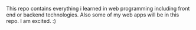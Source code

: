 This repo contains everything i learned in web programming including front end or backend technologies.
Also some of my web apps will be in this repo.
I am excited. :)
